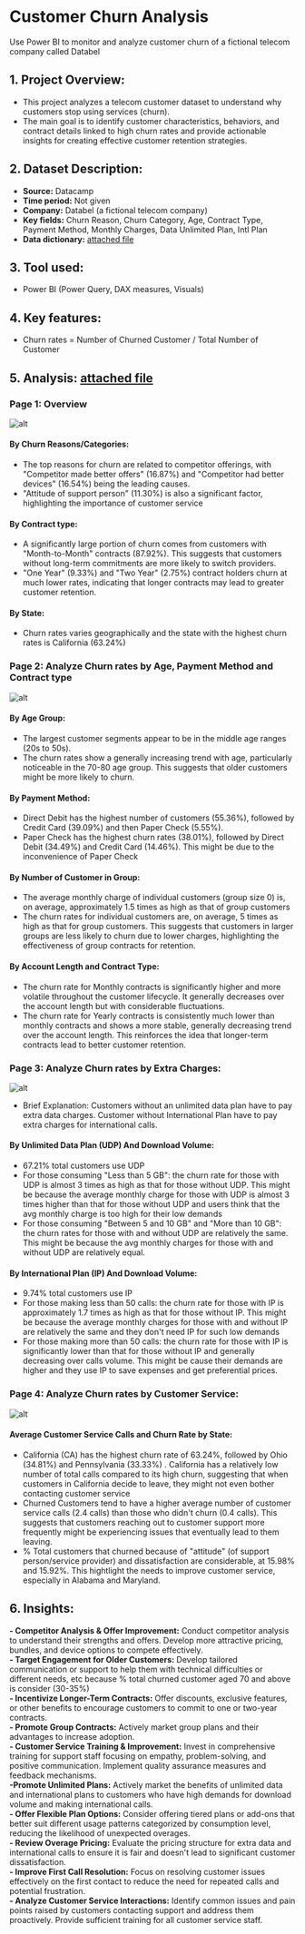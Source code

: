 # Customer Churn Analysis
Use Power BI to monitor and analyze customer churn of a fictional telecom company called Databel
## 1. Project Overview:
- This project analyzes a telecom customer dataset to understand why customers stop using services (churn).
- The main goal is to identify customer characteristics, behaviors, and contract details linked to high churn rates and provide actionable insights for creating effective customer retention strategies.
## 2. Dataset Description:
- **Source:** Datacamp
- **Time period:** Not given
- **Company:** Databel (a fictional telecom company)
- **Key fields:** Churn Reason, Churn Category, Age, Contract Type, Payment Method, Monthly Charges, Data Unlimited Plan, Intl Plan
- **Data dictionary:** [attached file](https://github.com/NguyenPhuongNghi/Customer-Churn-Analysis/blob/main/data%20dictionary%20(customer%20churn%20analysis).pdf)
## 3. Tool used:
- Power BI (Power Query, DAX measures, Visuals)
## 4. Key features:
- Churn rates = Number of Churned Customer / Total Number of Customer
## 5. Analysis: [attached file](https://github.com/NguyenPhuongNghi/Customer-Churn-Analysis/blob/main/Customer%20Churn%20Analysis.pbix)
### Page 1: Overview
![alt](https://github.com/NguyenPhuongNghi/Customer-Churn-Analysis/blob/main/photo/Screenshot%202025-05-10%20150344.png?raw=true)
#### By Churn Reasons/Categories:
- The top reasons for churn are related to competitor offerings, with "Competitor made better offers" (16.87%) and "Competitor had better devices" (16.54%) being the leading causes.
- "Attitude of support person" (11.30%) is also a significant factor, highlighting the importance of customer service<br>
#### By Contract type:
- A significantly large portion of churn comes from customers with "Month-to-Month" contracts (87.92%). This suggests that customers without long-term commitments are more likely to switch providers.
- "One Year" (9.33%) and "Two Year" (2.75%) contract holders churn at much lower rates, indicating that longer contracts may lead to greater customer retention.<br>
#### By State:
- Churn rates varies geographically and the state with the highest churn rates is California (63.24%)
### Page 2: Analyze Churn rates by Age, Payment Method and Contract type
![alt](https://github.com/NguyenPhuongNghi/Customer-Churn-Analysis/blob/main/photo/Screenshot%202025-05-10%20150548.png?raw=true)
#### By Age Group:
- The largest customer segments appear to be in the middle age ranges (20s to 50s).
- The churn rates show a generally increasing trend with age, particularly noticeable in the 70-80 age group. This suggests that older customers might be more likely to churn.
#### By Payment Method:
- Direct Debit has the highest number of customers (55.36%), followed by Credit Card (39.09%) and then Paper Check (5.55%).
- Paper Check has the highest churn rates (38.01%), followed by Direct Debit (34.49%) and Credit Card (14.46%). This might be due to the inconvenience of Paper Check
#### By Number of Customer in Group:
- The average monthly charge of individual customers (group size 0) is, on average, approximately 1.5 times as high as that of group customers
- The churn rates for individual customers are, on average, 5 times as high as that for group customers. This suggests that customers in larger groups are less likely to churn due to lower charges, highlighting the effectiveness of group contracts for retention.
#### By Account Length and Contract Type:
- The churn rate for Monthly contracts is significantly higher and more volatile throughout the customer lifecycle. It generally decreases over the account length but with considerable fluctuations.
- The churn rate for Yearly contracts is consistently much lower than monthly contracts and shows a more stable, generally decreasing trend over the account length. This reinforces the idea that longer-term contracts lead to better customer retention.
### Page 3: Analyze Churn rates by Extra Charges:
![alt](https://github.com/NguyenPhuongNghi/Customer-Churn-Analysis/blob/main/photo/Screenshot%202025-05-10%20150712.png?raw=true)
- Brief Explanation: Customers without an unlimited data plan have to pay extra data charges. Customer without International Plan have to pay extra charges for international calls.
#### By Unlimited Data Plan (UDP) And Download Volume:
- 67.21% total customers use UDP
- For those consuming "Less than 5 GB": the churn rate for those with UDP is almost 3 times as high as that for those without UDP. This might be because the average monthly charge for those with UDP is almost 3 times higher than that for those without UDP and users think that the avg monthly charge is too high for their low demands
- For those consuming "Between 5 and 10 GB" and "More than 10 GB": the churn rates for those with and without UDP are relatively the same. This might be because the avg monthly charges for those with and without UDP are relatively equal.
#### By International Plan (IP) And Download Volume:
- 9.74% total customers use IP
- For those making less than 50 calls: the churn rate for those with IP is approximately 1.7 times as high as that for those without IP. This might be because the average monthly charges for those with and without IP are relatively the same and they don't need IP for such low demands
- For those making more than 50 calls: the churn rate for those with IP is significantly lower than that for those without IP and generally decreasing over calls volume. This might be cause their demands are higher and they use IP to save expenses and get preferential prices.
### Page 4: Analyze Churn rates by Customer Service:
![alt](https://github.com/NguyenPhuongNghi/Customer-Churn-Analysis/blob/main/photo/Screenshot%202025-05-10%20150911.png?raw=true)
#### Average Customer Service Calls and Churn Rate by State:
- California (CA) has the highest churn rate of 63.24%, followed by Ohio (34.81%) and Pennsylvania (33.33%) . California has a relatively low number of total calls compared to its high churn, suggesting that when customers in California decide to leave, they might not even bother contacting customer service 
- Churned Customers tend to have a higher average number of customer service calls (2.4 calls) than those who didn't churn (0.4 calls). This suggests that customers reaching out to customer support more frequently might be experiencing issues that eventually lead to them leaving.
- % Total customers that churned because of "attitude" (of support person/service provider) and dissatisfaction are considerable, at 15.98% and 15.92%. This hightlight the needs to improve customer service, especially in Alabama and Maryland.
## 6. Insights:
**- Competitor Analysis & Offer Improvement:** Conduct competitor analysis to understand their strengths and offers. Develop more attractive pricing, bundles, and device options to compete effectively.
<br> **- Target Engagement for Older Customers:** Develop tailored communication or support to help them with technical difficulties or different needs, etc because % total churned customer aged 70 and above is consider (30-35%)
<br> **- Incentivize Longer-Term Contracts:** Offer discounts, exclusive features, or other benefits to encourage customers to commit to one or two-year contracts.
<br> **- Promote Group Contracts:** Actively market group plans and their advantages to increase adoption.
<br> **- Customer Service Training & Improvement:** Invest in comprehensive training for support staff focusing on empathy, problem-solving, and positive communication. Implement quality assurance measures and feedback mechanisms.
<br> **-Promote Unlimited Plans:** Actively market the benefits of unlimited data and international plans to customers who have high demands for download volume and making international calls.
<br> **- Offer Flexible Plan Options:** Consider offering tiered plans or add-ons that better suit different usage patterns categorized by consumption level, reducing the likelihood of unexpected overages.
<br> **- Review Overage Pricing:** Evaluate the pricing structure for extra data and international calls to ensure it is fair and doesn't lead to significant customer dissatisfaction.
<br> **- Improve First Call Resolution:** Focus on resolving customer issues effectively on the first contact to reduce the need for repeated calls and potential frustration.
<br> **- Analyze Customer Service Interactions:** Identify common issues and pain points raised by customers contacting support and address them proactively. Provide sufficient training for all customer service staff. 



